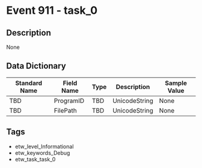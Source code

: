 # Event 911 - task_0

## Description
None

## Data Dictionary
|Standard Name|Field Name|Type|Description|Sample Value|
|---|---|---|---|---|
|TBD|ProgramID|TBD|UnicodeString|None|None|
|TBD|FilePath|TBD|UnicodeString|None|None|

## Tags
* etw_level_Informational
* etw_keywords_Debug
* etw_task_task_0
